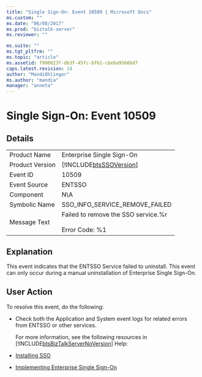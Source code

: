 ```yaml
---
title: "Single Sign-On: Event 10509 | Microsoft Docs"
ms.custom: ""
ms.date: "06/08/2017"
ms.prod: "biztalk-server"
ms.reviewer: ""

ms.suite: ""
ms.tgt_pltfrm: ""
ms.topic: "article"
ms.assetid: f906823f-db3f-45fc-bf61-cbe6a9566bd7
caps.latest.revision: 14
author: "MandiOhlinger"
ms.author: "mandia"
manager: "anneta"
---
```

# Single Sign-On: Event 10509
## Details  

|                 |                                                                |
|-----------------|----------------------------------------------------------------|
|  Product Name   |                   Enterprise Single Sign-On                    |
| Product Version |   [!INCLUDE[btsSSOVersion](../includes/btsssoversion-md.md)]   |
|    Event ID     |                             10509                              |
|  Event Source   |                             ENTSSO                             |
|    Component    |                              N\A                               |
|  Symbolic Name  |                 SSO_INFO_SERVICE_REMOVE_FAILED                 |
|  Message Text   | Failed to remove the SSO service.%r<br /><br /> Error Code: %1 |

## Explanation  
 This event indicates that the ENTSSO Service failed to uninstall. This event can only occur during a manual uninstallation of Enterprise Single Sign-On.  

## User Action  
 To resolve this event, do the following:  

- Check both the Application and System event logs for related errors from ENTSSO or other services.  

  For more information, see the following resources in [!INCLUDE[btsBizTalkServerNoVersion](../includes/btsbiztalkservernoversion-md.md)] Help:  

- [Installing SSO](../core/installing-sso.md)  

- [Implementing Enterprise Single Sign-On](../core/implementing-enterprise-single-sign-on.md)
